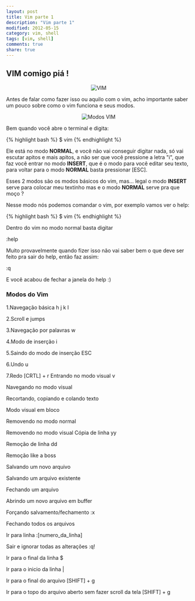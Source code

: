 ```yaml
---
layout: post
title: Vim parte 1
description: "Vim parte 1"
modified: 2012-05-15
category: vim, shell
tags: [vim, shell]
comments: true
share: true
---
```


## VIM comigo piá !

<p style="text-align: center;">
  <img src="{{site.baseurl}}/img/posts/vim3.gif" alt="VIM">
</p>


Antes de falar como fazer isso ou aquilo com o vim, acho importante saber um pouco sobre
como o vim funciona e seus modos.

<p style="text-align: center;">
  <img src="{{site.baseurl}}/img/posts/modes_vim_gif.gif" alt="Modos VIM">
</p>

Bem quando você abre o terminal e digita:

{% highlight bash %}
$ vim
{% endhighlight %}

Ele está no modo **NORMAL**, e você não vai conseguir digitar nada, só vai escutar apitos e mais apitos,
a não ser que você pressione a letra "i", que faz você entrar no modo **INSERT**,
que é o modo para você editar seu texto, para voltar para o modo **NORMAL** basta pressionar [ESC].

Esses 2 modos são os modos básicos do vim, mas... legal o modo **INSERT** serve para colocar meu textinho mas
e o modo **NORMAL** serve pra que moço ?

Nesse modo nós podemos comandar o vim, por exemplo vamos ver o help:

{% highlight bash %}
$ vim
{% endhighlight %}

Dentro do vim no modo normal basta digitar

  :help

Muito provavelmente quando fizer isso não vai saber bem o que deve ser feito pra sair do help,
então faz assim:

  :q

E você acabou de fechar a janela do help
:)



### Modos do Vim
1.Navegação básica
  h
  j
  k
  l

2.Scroll e jumps

3.Navegação por palavras
  w

4.Modo de inserção
  i

5.Saindo do modo de inserção
  ESC

6.Undo
  u

7.Redo
  [CRTL] + r
Entrando no modo visual
  v

Navegando no modo visual

Recortando, copiando e colando texto

Modo visual em bloco

Removendo no modo normal

Removendo no modo visual
Cópia de linha
  yy

Remoção de linha
  dd

Remoção like a boss

Salvando um novo arquivo

Salvando um arquivo existente

Fechando um arquivo

Abrindo um novo arquivo em buffer

Forçando salvamento/fechamento
  :x

Fechando todos os arquivos

Ir para linha
  :[numero_da_linha]

Sair e ignorar todas as alterações
  :q!

Ir para o final da linha
  $

Ir para o inicio da linha
  |

Ir para o final do arquivo
  [SHIFT] + g

Ir para o topo do arquivo aberto sem fazer scroll da tela
  [SHIFT] + g

